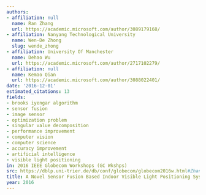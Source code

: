 ```yaml
---
authors:
- affiliation: null
  name: Ran Zhang
  url: https://academic.microsoft.com/author/3089179168/
- affiliation: Nanyang Technological University
  name: Wen-De Zhong
  slug: wende_zhong
- affiliation: University Of Manchester
  name: Dehao Wu
  url: https://academic.microsoft.com/author/2717102279/
- affiliation: null
  name: Kemao Qian
  url: https://academic.microsoft.com/author/3088022401/
date: '2016-12-01'
estimated_citations: 13
fields:
- brooks iyengar algorithm
- sensor fusion
- image sensor
- optimization problem
- singular value decomposition
- performance improvement
- computer vision
- computer science
- accuracy improvement
- artificial intelligence
- visible light positioning
in: 2016 IEEE Globecom Workshops (GC Wkshps)
src: https://dblp.uni-trier.de/db/conf/globecom/globecom2016w.html#ZhangZWQ16
title: A Novel Sensor Fusion Based Indoor Visible Light Positioning System
year: 2016
---
```

